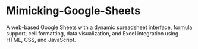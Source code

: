 # Mimicking-Google-Sheets
A web-based Google Sheets with a dynamic spreadsheet interface, formula support, cell formatting, data visualization, and Excel integration using HTML, CSS, and JavaScript.
